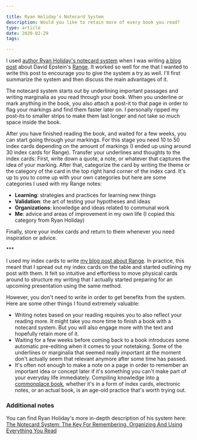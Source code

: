 ```yaml
---

title: Ryan Holiday's Notecard System
description: Would you like to retain more of every book you read?
type: article
date: 2020-02-29
tags:

---
```


I used [author Ryan Holiday's notecard system](https://ryanholiday.net/the-notecard-system-the-key-for-remembering-organizing-and-using-everything-you-read/) when I was writing [a blog post](/posts/what-software-developers-can-learn-from-range/) about David Epstein's [Range](https://www.amazon.com/Range-Generalists-Triumph-Specialized-World/dp/0735214484). It worked so well for me that I wanted to write this post to encourage you to give the system a try as well. I'll first summarize the system and then discuss the main advantages of it.

The notecard system starts out by underlining important passages and writing marginalia as you read through your book. When you underline or mark anything in the book, you also attach a post-it to that page in order to flag your markings and find them faster later on. I personally ripped my post-its to smaller strips to make them last longer and not take so much space inside the book.

After you have finished reading the book, and waited for a few weeks, you can start going through your markings. For this stage you need 10 to 50 index cards depending on the amount of markings (I ended up using around 30 index cards for Range). Transfer your underlines and thoughts to the index cards: First, write down a quote, a note, or whatever that captures the idea of your marking. After that, categorize the card by writing the theme or the category of the card in the top right hand corner of the index card. It's up to you to come up with your own categories but here are some categories I used with my Range notes:

* **Learning**: strategies and practices for learning new things
* **Validation**: the art of testing your hypotheses and ideas
* **Organizations**: knowledge and ideas related to communal work
* **Me**: advice and areas of improvement in my own life (I copied this category from Ryan Holiday)

Finally, store your index cards and return to them whenever you need inspiration or advice.

\*\*\*

I used my index cards to write [my blog post about Range](/posts/what-software-developers-can-learn-from-range/). In practice, this meant that I spread out my index cards on the table and started outlining my post with them. It felt so intuitive and effortless to move physical cards around to structure my writing that I actually started preparing for an upcoming presentation using the same method.

However, you don't need to write in order to get benefits from the system. Here are some other things I found extremely valuable:

* Writing notes based on your reading requires you to also reflect your reading more. It might take you more time to finish a book with a notecard system. But you will also engage more with the text and hopefully retain more of it.
* Waiting for a few weeks before coming back to a book introduces some automatic pre-editing when it comes to your notetaking. Some of the underlines or marginalia that seemed really important at the moment don't actually seem that relevant anymore after some time has passed.
* It's often not enough to make a note on a page in order to remember an important idea or concept later if it's something you can't make part of your everyday life immediately. Compiling knowledge into [a commonplace book](https://en.wikipedia.org/wiki/Commonplace_book), whether it's in a form of index cards, electronic notes, or an actual book, is an age-old practice that's worth trying out.

### Additional notes

You can find Ryan Holiday's more in-depth description of his system here: [The Notecard System: The Key For Remembering, Organizing And Using Everything You Read](https://ryanholiday.net/the-notecard-system-the-key-for-remembering-organizing-and-using-everything-you-read/)
